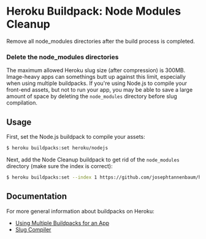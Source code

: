 # Heroku Buildpack: Node Modules Cleanup

Remove all node_modules directories after the build process is completed.

### Delete the node_modules directories

The maximum allowed Heroku slug size (after compression) is 300MB. Image-heavy apps can somethings butt up against this limit, especially when using multiple buildpacks. If you're using Node.js to compile your front-end assets, but not to run your app, you may be able to save a large amount of space by deleting the `node_modules` directory before slug compilation.

## Usage

First, set the Node.js buildpack to compile your assets:

```bash
$ heroku buildpacks:set heroku/nodejs
```

Next, add the Node Cleanup buildpack to get rid of the `node_modules` directory (make sure the index is correct):

```bash
$ heroku buildpacks:set --index 1 https://github.com/josephtannenbaum/heroku-buildpack-node-modules-cleanup
```

## Documentation

For more general information about buildpacks on Heroku:

- [Using Multiple Buildpacks for an App](https://devcenter.heroku.com/articles/using-multiple-buildpacks-for-an-app)
- [Slug Compiler](https://devcenter.heroku.com/articles/slug-compiler)
